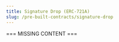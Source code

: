 ```yaml
---
title: Signature Drop (ERC-721A)
slug: /pre-built-contracts/signature-drop
---
```


=== MISSING CONTENT ===
